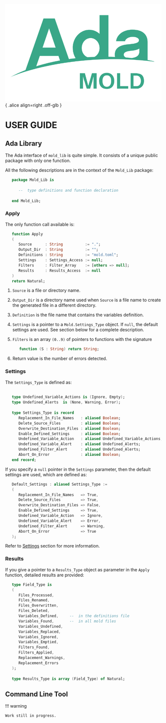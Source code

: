![MOLD](img/Ada_Mold.png){ .alice align=right .off-glb }

# USER GUIDE

## Ada Library

The Ada interface of `mold_lib` is quite simple. It consists of a unique
public package with only one function.

All the following descriptions are in the context of the `Mold_Lib` package:

```ada title="mold_lib.ads"
   package Mold_Lib is

      --  type definitions and function declaration

   end Mold_Lib;
```


### Apply

The only function call available is:

```ada title="mold.ads"
   function Apply
   (
      Source      : String          := ".";
      Output_Dir  : String          := "";
      Definitions : String          := "mold.toml";
      Settings    : Settings_Access := null;
      Filters     : Filter_Array    := [others => null];
      Results     : Results_Access  := null
   )
   return Natural;
```

  1. `Source` is a file or directory name.

  2. `Output_Dir` is a directory name used when `Source` is a file name to
     create the generated file in a different directory.

  3. `Definition` is the file name that contains the variables definition.

  4. `Settings` is a pointer to a `Mold.Settings_Type` object. If `null`, the
     default settings are used. See section below for a complete description.

  5. `Filters` is an array `(0..9)` of pointers to functions with the
     signature
     ```ada
        function (S : String) return String;
     ```

  6. Return value is the number of errors detected.


### Settings

The `Settings_Type` is defined as:

```ada title="mold.ads"

   type Undefined_Variable_Actions is (Ignore, Empty);
   type Undefined_Alerts  is (None, Warning, Error);

   type Settings_Type is record
      Replacement_In_File_Names   : aliased Boolean;
      Delete_Source_Files         : aliased Boolean;
      Overwrite_Destination_Files : aliased Boolean;
      Enable_Defined_Settings     : aliased Boolean;
      Undefined_Variable_Action   : aliased Undefined_Variable_Actions;
      Undefined_Variable_Alert    : aliased Undefined_Alerts;
      Undefined_Filter_Alert      : aliased Undefined_Alerts;
      Abort_On_Error              : aliased Boolean;
   end record;
```

If you specify a `null` pointer in the `Settings` parameter, then the default
settings are used, which are defined as:

```ada title="mold_lib.ads"
   Default_Settings : aliased Settings_Type :=
   (
      Replacement_In_File_Names   => True,
      Delete_Source_Files         => True,
      Overwrite_Destination_Files => False,
      Enable_Defined_Settings     => True,
      Undefined_Variable_Action   => Ignore,
      Undefined_Variable_Alert    => Error,
      Undefined_Filter_Alert      => Warning,
      Abort_On_Error              => True
   );
```

Refer to [Settings](reference-guide.md#settings) section for more information.


### Results

If you give a pointer to a `Results_Type` object as parameter in the `Apply`
function, detailed results are provided:

```ada title="mold_lib.ads"
   type Field_Type is
   (
      Files_Processed,
      Files_Renamed,
      Files_Overwritten,
      Files_Deleted,
      Variables_Defined,     --  in the definitions file
      Variables_Found,       --  in all mold files
      Variables_Undefined,
      Variables_Replaced,
      Variables_Ignored,
      Variables_Emptied,
      Filters_Found,
      Filters_Applied,
      Replacement_Warnings,
      Replacement_Errors
   );

   type Results_Type is array (Field_Type) of Natural;
```


## Command Line Tool

!!! warning

    Work still in progress.
